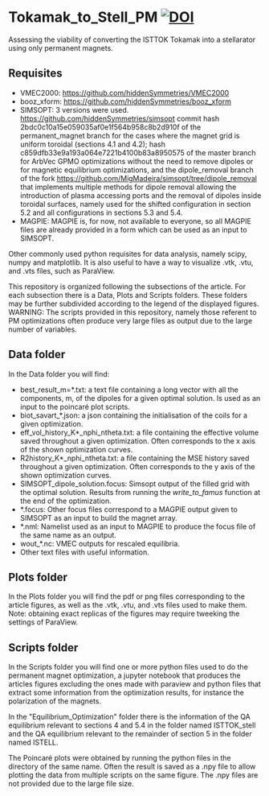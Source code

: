 # Tokamak_to_Stell_PM [![DOI](https://zenodo.org/badge/755053921.svg)](https://zenodo.org/doi/10.5281/zenodo.10656979)
 Assessing the viability of converting the ISTTOK Tokamak into a stellarator using only permanent magnets.

## Requisites
 - VMEC2000: https://github.com/hiddenSymmetries/VMEC2000
 - booz_xform: https://github.com/hiddenSymmetries/booz_xform
 - SIMSOPT: 3 versions were used. https://github.com/hiddenSymmetries/simsopt commit hash 2bdc0c10a15e059035af0e1f564b958c8b2d910f of the permanent_magnet branch for the cases where the magnet grid is uniform toroidal (sections 4.1 and 4.2); hash c859dfb33e9a193a064e7221b4100b83a8950575 of the master branch for ArbVec GPMO optimizations without the need to remove dipoles or for magnetic equilibrium optimizations, and the dipole_removal branch of the fork https://github.com/MigMadeira/simsopt/tree/dipole_removal that implements multiple methods for dipole removal allowing the introduction of plasma accessing ports and the removal of dipoles inside toroidal surfaces, namely used for the shifted configuration in section 5.2 and all configurations in sections 5.3 and 5.4.
 - MAGPIE: MAGPIE is, for now, not available to everyone, so all MAGPIE files are already provided in a form which can be used as an input to SIMSOPT.
  
Other commonly used python requisites for data analysis, namely scipy, numpy and matplotlib.
It is also useful to have a way to visualize .vtk, .vtu, and .vts files, such as ParaView.

This repository is organized following the subsections of the article. 
For each subsection there is a Data, Plots and Scripts folders. These folders may be further subdivided according to the legend of the displayed figures.
WARNING: The scripts provided in this repository, namely those referent to PM optimizations often produce very large files as output due to the large number of variables.

## Data folder
In the Data folder you will find:
 - best_result_m=*.txt: a text file containing a long vector with all the components, m, of the dipoles for a given optimal solution. Is used as an input to the poincaré plot scripts.
 - biot_savart_*.json: a json containing the initialisation of the coils for a given optimization.
 - eff_vol_history_K*_nphi_ntheta.txt: a file containing the effective volume saved throughout a given optimization. Often corresponds to the x axis of the shown optimization curves.
 - R2history_K*_nphi_ntheta.txt: a file containing the MSE history saved throughout a given optimization. Often corresponds to the y axis of the shown optimization curves.
 - SIMSOPT_dipole_solution.focus: Simsopt output of the filled grid with the optimal solution. Results from running the *write_to_famus* function at the end of the optimization.
 - *.focus: Other focus files correspond to a MAGPIE output given to SIMSOPT as an input to build the magnet array.
 - *.nml: Namelist used as an input to MAGPIE to produce the focus file of the same name as an output.
 - wout_*.nc: VMEC outputs for rescaled equilibria.
 - Other text files with useful information.

## Plots folder
 In the Plots folder you will find the pdf or png files corresponding to the article figures, as well as the .vtk, .vtu, and .vts files used to make them.
 Note: obtaining exact replicas of the figures may require tweeking the settings of ParaView.

## Scripts folder
 In the Scripts folder you will find one or more python files used to do the permanent magnet optimization, a jupyter notebook that produces the articles figures excluding the ones made with paraview and python files that extract some information from the optimization results, for instance the polarization of the magnets.

In the "Equilibrium_Optimization" folder there is the information of the QA equilibrium relevant to sections 4 and 5.4 in the folder named ISTTOK_stell and the QA equilibrium relevant to the remainder of section 5 in the folder named ISTELL. 

The Poincaré plots were obtained by running the python files in the directory of the same name. Often the result is saved as a .npy file to allow plotting the data from multiple scripts on the same figure. The .npy files are not provided due to the large file size.

